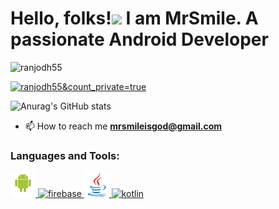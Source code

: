 
# Hello, folks!<img src="https://raw.githubusercontent.com/MartinHeinz/MartinHeinz/master/wave.gif" width="30px"> I am MrSmile. A passionate Android Developer 
<p align="left"> <img src="https://komarev.com/ghpvc/?username=ranjodh55&label=Profile%20views&color=0e75b6&style=flat" alt="ranjodh55" /> </p>

<p align="left"> <a href="https://github.com/ryo-ma/github-profile-trophy"><img src="https://github-profile-trophy.vercel.app/?username=ranjodh55&" alt="ranjodh55&count_private=true" /></a> </p>



![Anurag's GitHub stats](https://github-readme-stats.vercel.app/api?username=ranjodh55&count_private=true)

- 📫 How to reach me **mrsmileisgod@gmail.com**
<h3 align="left">Languages and Tools:</h3>

<p align="left"> <a href="https://developer.android.com" target="_blank"> <img src="https://raw.githubusercontent.com/devicons/devicon/master/icons/android/android-original-wordmark.svg" alt="android" width="40" height="40"/> </a> <a href="https://firebase.google.com/" target="_blank"> <img src="https://www.vectorlogo.zone/logos/firebase/firebase-icon.svg" alt="firebase" width="40" height="40"/> </a> <a href="https://www.java.com" target="_blank"> <img src="https://raw.githubusercontent.com/devicons/devicon/master/icons/java/java-original.svg" alt="java" width="40" height="40"/> </a>
<a align="left"> <a href="https://kotlinlang.org" target="_blank"> <img src="https://www.vectorlogo.zone/logos/kotlinlang/kotlinlang-icon.svg" alt="kotlin" width="40" height="40"/> </a> </p>








